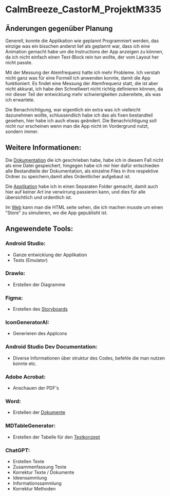 # CalmBreeze_CastorM_ProjektM335

## Änderungen gegenüber Planung
Generell, konnte die Applikation wie geplannt Programmiert werden, das einzige was ein bisschen anderst lief als geplannt war, dass ich eine Animation gemacht habe um die Instructions der App anzeigen zu können, da ich nicht einfach einen Text-Block rein tun wollte, der vom Layout her nicht passte.

Mit der Messung der Atemfrequenz hatte ich mehr Probleme. Ich verstah nicht ganz was für eine Formell ich anwenden konnte, damit die App funktioniert. Es findet eine Messung der Atemfrequenz statt, die ist aber nicht akkurat, ich habe den Schnellwert nicht richtig definieren können, da mir dieser Teil der entwicklung mehr schwierigkeiten zubereitete, als was ich erwartete.

Die Benachrichtigung, war eigentlich ein extra was ich vielleicht dazunehmen wollte, schlussendlich habe ich das als fixen bestandteil gesehen, hier habe ich auch etwas geändert. Die Benachrichtigung soll nicht nur erscheinen wenn man die App nicht im Vordergrund nutzt, sondern immer.

## Weitere Informationen:

Die [Dokumentation](./Dokumentation/) die ich geschrieben habe, habe ich in diesem Fall nicht als eine Datei gespeichert, hingegen habe ich mir hier dafür entschieden alle Bestandteile der Dokumentation, als einzelne Files in ihre respektive Ordner zu speichern,damit alles Ordentlicher aufgebaut ist.

Die [Applikation](./App/) habe ich in einen Separaten Folder gemacht, damit auch hier auf keiner Art ine verwirrung passieren kann, und dies für alle übersichtlich und ordentlich ist.

Im [Web](./Web/) kann man die HTML seite sehen, die ich machen musste um einen "Store" zu simulieren, wo die App gepublisht ist.

## Angewendete Tools:
### Android Studio:
- Ganze entwicklung der Applikation
- Tests (Emulator)
### DrawIo:
- Erstellen der Diagramme
### Figma:
- Erstellen des [Storyboards](./Dokumentation/StoryBoard/)
### IconGeneratorAI:
- Generieren des AppIcons
### Android Studio Dev Documentation:
- Diverse Informationen über struktur des Codes, befehle die man nutzen konnte etc.
### Adobe Acrobat:
- Anschauen der PDF's
### Word:
- Erstellen der [Dokumente](./Dokumentation/)
### MDTableGenerator:
- Erstellen der Tabelle für den [Testkonzept](./Dokumentation/TechnischenEntwurf/TestKonzept.md)

### ChatGPT:
- Erstellen Texte
- Zusammenfassung Texte
- Korrektur Texte / Dokumente
- Ideensammlung
- Informationssammlung
- Korrektur Methoden